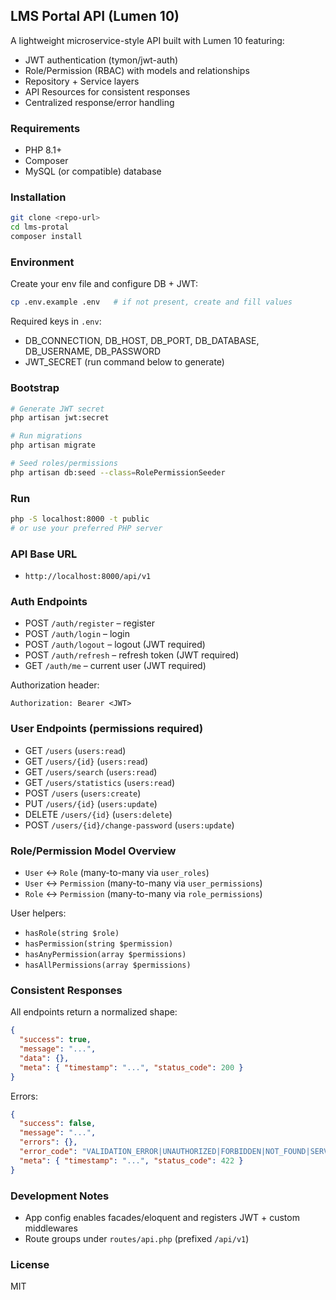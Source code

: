 ## LMS Portal API (Lumen 10)

A lightweight microservice-style API built with Lumen 10 featuring:

- JWT authentication (tymon/jwt-auth)
- Role/Permission (RBAC) with models and relationships
- Repository + Service layers
- API Resources for consistent responses
- Centralized response/error handling

### Requirements
- PHP 8.1+
- Composer
- MySQL (or compatible) database

### Installation
```bash
git clone <repo-url>
cd lms-protal
composer install
```

### Environment
Create your env file and configure DB + JWT:
```bash
cp .env.example .env   # if not present, create and fill values
```
Required keys in `.env`:
- DB_CONNECTION, DB_HOST, DB_PORT, DB_DATABASE, DB_USERNAME, DB_PASSWORD
- JWT_SECRET (run command below to generate)

### Bootstrap
```bash
# Generate JWT secret
php artisan jwt:secret

# Run migrations
php artisan migrate

# Seed roles/permissions
php artisan db:seed --class=RolePermissionSeeder
```

### Run
```bash
php -S localhost:8000 -t public
# or use your preferred PHP server
```

### API Base URL
- `http://localhost:8000/api/v1`

### Auth Endpoints
- POST `/auth/register` – register
- POST `/auth/login` – login
- POST `/auth/logout` – logout (JWT required)
- POST `/auth/refresh` – refresh token (JWT required)
- GET `/auth/me` – current user (JWT required)

Authorization header:
```
Authorization: Bearer <JWT>
```

### User Endpoints (permissions required)
- GET `/users` (`users:read`)
- GET `/users/{id}` (`users:read`)
- GET `/users/search` (`users:read`)
- GET `/users/statistics` (`users:read`)
- POST `/users` (`users:create`)
- PUT `/users/{id}` (`users:update`)
- DELETE `/users/{id}` (`users:delete`)
- POST `/users/{id}/change-password` (`users:update`)

### Role/Permission Model Overview
- `User` ↔ `Role` (many-to-many via `user_roles`)
- `User` ↔ `Permission` (many-to-many via `user_permissions`)
- `Role` ↔ `Permission` (many-to-many via `role_permissions`)

User helpers:
- `hasRole(string $role)`
- `hasPermission(string $permission)`
- `hasAnyPermission(array $permissions)`
- `hasAllPermissions(array $permissions)`

### Consistent Responses
All endpoints return a normalized shape:
```json
{
  "success": true,
  "message": "...",
  "data": {},
  "meta": { "timestamp": "...", "status_code": 200 }
}
```
Errors:
```json
{
  "success": false,
  "message": "...",
  "errors": {},
  "error_code": "VALIDATION_ERROR|UNAUTHORIZED|FORBIDDEN|NOT_FOUND|SERVER_ERROR",
  "meta": { "timestamp": "...", "status_code": 422 }
}
```

### Development Notes
- App config enables facades/eloquent and registers JWT + custom middlewares
- Route groups under `routes/api.php` (prefixed `/api/v1`)


### License
MIT
